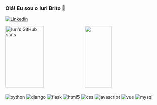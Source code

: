 ### Olá! Eu sou o Iuri Brito 👋

[![Linkedin](https://img.shields.io/badge/LinkedIn-0077B5?style=for-the-badge&logo=linkedin&logoColor=white)](https://www.linkedin.com/in/iuri-brito-2bb869227)

<div>  
  <img width="49%" height="195px" src="https://github-readme-stats.vercel.app/api?username=IuriBritoDev&show_icons=true&theme=radical" alt="Iuri's GitHub stats" /> 
  <img width="41%" height="195px" src="https://github-readme-stats.vercel.app/api/top-langs/?username=IuriBritoDev&bg_color=0d1117&layout=compact&theme=radical" />
</div>

<div style="display: inline_block"><br/>
  <img align=center alt=python src="https://img.shields.io/badge/Python-14354C?style=for-the-badge&logo=python&logoColor=white">
  <img align=center alt=django src="https://img.shields.io/badge/Django-092E20?style=for-the-badge&logo=django&logoColor=white">
  <img align=center alt=flask src="https://img.shields.io/badge/Flask-000000?style=for-the-badge&logo=flask&logoColor=white">
  <img align=center alt=html5 src="https://img.shields.io/badge/HTML5-E34F26?style=for-the-badge&logo=html5&logoColor=white">
  <img align=center alt=css src="https://img.shields.io/badge/CSS-239120?&style=for-the-badge&logo=css3&logoColor=white">
  <img align=center alt=javascript src="https://img.shields.io/badge/JavaScript-F7DF1E?style=for-the-badge&logo=javascript&logoColor=black">
  <img align=center alt=vue src="https://img.shields.io/badge/Vue.js-35495E?style=for-the-badge&logo=vue.js&logoColor=4FC08D">
  <img align=center alt=mysql src="https://img.shields.io/badge/MySQL-005C84?style=for-the-badge&logo=mysql&logoColor=white">
</div>
<!--
**IuriBritoDev/IuriBritoDEv** is a ✨ _special_ ✨ repository because its `README.md` (this file) appears on your GitHub profile.

Here are some ideas to get you started:

- 🔭 I’m currently working on ...
- 🌱 I’m currently learning ...
- 👯 I’m looking to collaborate on ...
- 🤔 I’m looking for help with ...
- 💬 Ask me about ...
- 📫 How to reach me: ...
- 😄 Pronouns: ...
- ⚡ Fun fact: ...
-->
